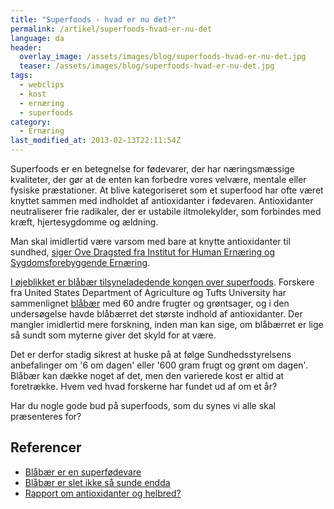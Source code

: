 ```yaml
---
title: "Superfoods - hvad er nu det?"
permalink: /artikel/superfoods-hvad-er-nu-det
language: da
header:
  overlay_image: /assets/images/blog/superfoods-hvad-er-nu-det.jpg
  teaser: /assets/images/blog/superfoods-hvad-er-nu-det.jpg
tags:
  - webclips
  - kost
  - ernæring
  - superfoods
category:
  - Ernæring
last_modified_at: 2013-02-13T22:11:54Z
---
```


Superfoods er en betegnelse for fødevarer, der har næringsmæssige kvaliteter, der gør at de enten kan forbedre vores velvære, mentale eller fysiske præstationer. At blive kategoriseret som et superfood har ofte været knyttet sammen med indholdet af antioxidanter i fødevaren. Antioxidanter neutraliserer frie radikaler, der er ustabile iltmolekylder, som forbindes med kræft, hjertesygdomme og ældning.

Man skal imidlertid være varsom med bare at knytte antioxidanter til sundhed, [siger Ove Dragsted fra Institut for Human Ernæring og Sygdomsforebyggende Ernæring](https://www.dr.dk/nyheder/indland/pas-paa-med-antioxidanter).

[I øjeblikket er blåbær tilsyneladedende kongen over superfoods](https://politiken.dk/forbrugogliv/sundhedogmotion/guidersundhedogmotion/art4971727/Bl%C3%A5b%C3%A6r-er-en-superf%C3%B8devare). Forskere fra United States Department of Agriculture og Tufts University har sammenlignet [blåbær](http://da.wikipedia.org/wiki/Bl%C3%A5b%C3%A6r) med 60 andre frugter og grøntsager, og i den undersøgelse havde blåbærret det største indhold af antioxidanter. Der mangler imidlertid mere forskning, inden man kan sige, om blåbærret er lige så sundt som myterne giver det skyld for at være.

Det er derfor stadig sikrest at huske på at følge Sundhedsstyrelsens anbefalinger om '6 om dagen' eller '600 gram frugt og grønt om dagen'. Blåbær kan dække noget af det, men den varierede kost er altid at foretrække. Hvem ved hvad forskerne har fundet ud af om et år?

Har du nogle gode bud på superfoods, som du synes vi alle skal præsenteres for?

## Referencer

- [Blåbær er en superfødevare](https://politiken.dk/forbrugogliv/sundhedogmotion/guidersundhedogmotion/art4971727/Bl%C3%A5b%C3%A6r-er-en-superf%C3%B8devare)
- [Blåbær er slet ikke så sunde endda](https://www.bt.dk/slank/blaabaer-er-slet-ikke-saa-sunde-endda)
- [Rapport om antioxidanter og helbred?](http://www.meraadet.dk/gfx/uploads/rapporter_pdf/7193_antioxidanter.pdf)
